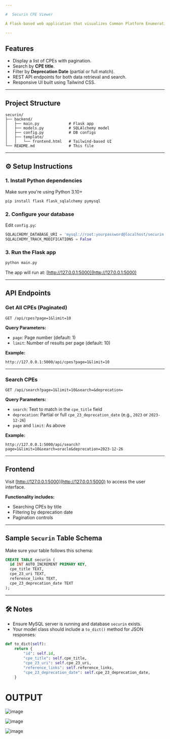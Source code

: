 ```yaml
---

#  Securin CPE Viewer

A Flask-based web application that visualizes Common Platform Enumeration (CPE) data from a MySQL database with pagination, search, and filtering features. Frontend built with Tailwind CSS.

---
```


##  Features

* Display a list of CPEs with pagination.
* Search by **CPE title**.
* Filter by **Deprecation Date** (partial or full match).
* REST API endpoints for both data retrieval and search.
* Responsive UI built using Tailwind CSS.

---

##  Project Structure

```
securin/
├── backend/
│   ├── main.py             # Flask app
│   ├── models.py           # SQLAlchemy model
│   ├── config.py           # DB configs
│   ├── template/
│   │   └── frontend.html   # Tailwind-based UI
└── README.md               # This file
```

---

## ⚙ Setup Instructions

### 1. Install Python dependencies

Make sure you're using Python 3.10+

```bash
pip install flask flask_sqlalchemy pymysql
```

### 2. Configure your database

Edit `config.py`:

```python
SQLALCHEMY_DATABASE_URI = 'mysql://root:yourpassword@localhost/securin'
SQLALCHEMY_TRACK_MODIFICATIONS = False
```

### 3. Run the Flask app

```bash
python main.py
```

The app will run at: [http://127.0.0.1:5000](http://127.0.0.1:5000)

---

##  API Endpoints

###  Get All CPEs (Paginated)

```
GET /api/cpes?page=1&limit=10
```

**Query Parameters:**

* `page`: Page number (default: 1)
* `limit`: Number of results per page (default: 10)

**Example:**

```
http://127.0.0.1:5000/api/cpes?page=1&limit=10
```

---

###  Search CPEs

```
GET /api/search?page=1&limit=10&search=&deprecation=
```

**Query Parameters:**

* `search`: Text to match in the `cpe_title` field
* `deprecation`: Partial or full `cpe_23_deprecation_date` (e.g., `2023` or `2023-12-26`)
* `page` and `limit`: As above

**Example:**

```
http://127.0.0.1:5000/api/search?page=1&limit=10&search=oracle&deprecation=2023-12-26
```

---

##  Frontend

Visit [http://127.0.0.1:5000](http://127.0.0.1:5000) to access the user interface.

**Functionality includes:**

* Searching CPEs by title
* Filtering by deprecation date
* Pagination controls

---

##  Sample `Securin` Table Schema

Make sure your table follows this schema:

```sql
CREATE TABLE securin (
  id INT AUTO_INCREMENT PRIMARY KEY,
  cpe_title TEXT,
  cpe_23_uri TEXT,
  reference_links TEXT,
  cpe_23_deprecation_date TEXT
);
```

---

## 🛠 Notes

* Ensure MySQL server is running and database `securin` exists.
* Your model class should include a `to_dict()` method for JSON responses:

```python
def to_dict(self):
    return {
        "id": self.id,
        "cpe_title": self.cpe_title,
        "cpe_23_uri": self.cpe_23_uri,
        "reference_links": self.reference_links,
        "cpe_23_deprecation_date": self.cpe_23_deprecation_date,
    }
```
# OUTPUT

![image](https://github.com/user-attachments/assets/9f9c557c-cf45-4b38-8708-fa7147ca62b9)

![image](https://github.com/user-attachments/assets/e26b6702-ad5d-4bd6-9c06-03990d178d35)

![image](https://github.com/user-attachments/assets/4bc90acb-95fd-4e6b-92e8-0f28ac98183b)

```


